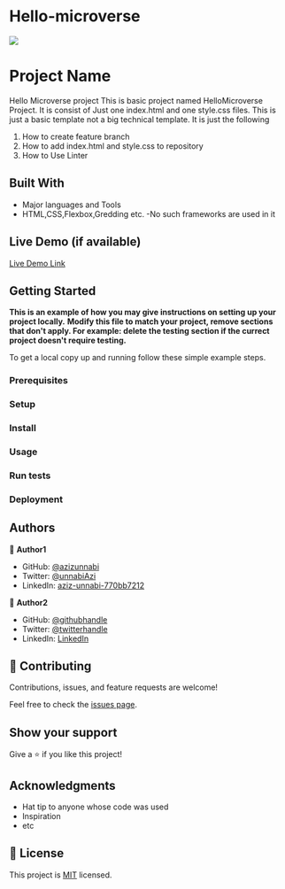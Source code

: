 # Hello-microverse
![](https://img.shields.io/badge/Microverse-blueviolet)

# Project Name

Hello Microverse project
This is basic project named HelloMicroverse Project. It is consist of Just one index.html and one style.css files. This is just a basic template not a big technical template. It is just the following
1) How to create feature branch
2) How to add index.html and style.css to repository
3) How to Use Linter


## Built With

- Major languages and Tools
- HTML,CSS,Flexbox,Gredding  etc.
-No such frameworks are used in it

## Live Demo (if available)

[Live Demo Link](https://livedemo.com)


## Getting Started

**This is an example of how you may give instructions on setting up your project locally.**
**Modify this file to match your project, remove sections that don't apply. For example: delete the testing section if the currect project doesn't require testing.**


To get a local copy up and running follow these simple example steps.

### Prerequisites

### Setup

### Install

### Usage

### Run tests

### Deployment



## Authors

👤 **Author1**

- GitHub: [@azizunnabi](https://github.com/azizunnabi)
- Twitter: [@unnabiAzi](https://twitter.com/@unnabiAziz)
- LinkedIn: [aziz-unnabi-770bb7212](https://linkedin.com/in/aziz-unnabi-770bb7212)

👤 **Author2**

- GitHub: [@githubhandle](https://github.com/githubhandle)
- Twitter: [@twitterhandle](https://twitter.com/twitterhandle)
- LinkedIn: [LinkedIn](https://linkedin.com/in/linkedinhandle)

## 🤝 Contributing

Contributions, issues, and feature requests are welcome!

Feel free to check the [issues page](../../issues/).

## Show your support

Give a ⭐️ if you like this project!

## Acknowledgments

- Hat tip to anyone whose code was used
- Inspiration
- etc

## 📝 License

This project is [MIT](./MIT.md) licensed.
